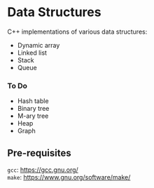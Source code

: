 # Data Structures
C++ implementations of various data structures:
- Dynamic array
- Linked list
- Stack
- Queue
### To Do
- Hash table
- Binary tree
- M-ary tree
- Heap
- Graph
## Pre-requisites
```gcc```: https://gcc.gnu.org/  
```make```: https://www.gnu.org/software/make/

